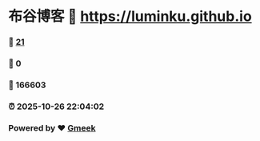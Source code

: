 # 布谷博客 :link: https://luminku.github.io 
### :page_facing_up: [21](https://luminku.github.io/tag.html) 
### :speech_balloon: 0 
### :hibiscus: 166603 
### :alarm_clock: 2025-10-26 22:04:02 
### Powered by :heart: [Gmeek](https://github.com/Meekdai/Gmeek)
